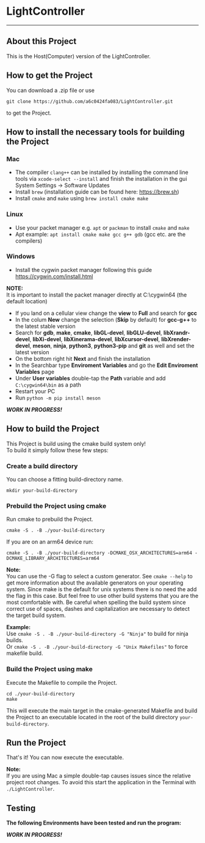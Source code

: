 # LightController

 ---

## About this Project

This is the Host(Computer) version of the LightController.


## How to get the Project

You can download a .zip file or use
```shell
git clone https://github.com/a6c0424fa083/LightController.git
```
to get the Project.


## How to install the necessary tools for building the Project

### Mac

- The compiler ```clang++``` can be installed
  by installing the command line tools via ```xcode-select --install```
  and finish the installation in the gui System Settings -> Software Updates
- Install ```brew``` (installation guide can be found here: https://brew.sh)
- Install ```cmake``` and ```make``` using ```brew install cmake make```

### Linux

- Use your packet manager e.g. ```apt``` or ```packman``` to install ```cmake``` and ```make```
- Apt example: ```apt install cmake make gcc g++ gdb``` (gcc etc. are the compilers)

### Windows

- Install the cygwin packet manager following this guide https://cygwin.com/install.html<br>

**NOTE:**<br>
It is important to install the packet manager directly at C:\cygwin64 (the default location)

- If you land on a cellular view change the **view** to **Full** and search for **gcc**
- In the colum **New** change the selection (**Skip** by default) for **gcc-g++** to the latest stable version
- Search for **gdb**, **make**, **cmake**, **libGL-devel**, **libGLU-devel**, **libXrandr-devel**, **libXi-devel**, **libXinerama-devel**, **libXcursor-devel**, **libXrender-devel**, **meson**, **ninja**, **python3**, **python3-pip** and **git** as well and set the latest version
- On the bottom right hit **Next** and finish the installation
- In the Searchbar type **Enviroment Variables** and go the **Edit Enviroment Variables** page
- Under **User variables** double-tap the **Path** variable and add ```C:\cygwin64\bin``` as a path
- Restart your PC
- Run ```python -m pip install meson```

***WORK IN PROGRESS!***


## How to build the Project
This Project is build using the cmake build system only!<br>
To build it simply follow these few steps:<br>

### Create a build directory

You can choose a fitting build-directory name.

```shell
mkdir your-build-directory
```


### Prebuild the Project using cmake

Run cmake to prebuild the Project.

```shell
cmake -S . -B ./your-build-directory
```

If you are on an arm64 device run:

```shell
cmake -S . -B ./your-build-directory -DCMAKE_OSX_ARCHITECTURES=arm64 -DCMAKE_LIBRARY_ARCHITECTURES=arm64
```


**Note:**<br>
You can use the -G flag to select a custom generator.
See ```cmake --help``` to get more information
about the available generators on your operating system.
Since make is the default for unix systems
there is no need the add the flag in this case.
But feel free to use other build systems
that you are the most comfortable with.
Be careful when spelling the build system
since correct use of spaces, dashes and capitalization are necessary
to detect the target build system.

**Example:**<br>
Use ```cmake -S . -B ./your-build-directory -G "Ninja"```
to build for ninja builds.<br>
Or ```cmake -S . -B ./your-build-directory -G "Unix Makefiles"```
to force makefile build.


### Build the Project using make

Execute the Makefile to compile the Project.

```shell
cd ./your-build-directory
make
```

This will execute the main target in the cmake-generated Makefile
and build the Project to an executable
located in the root of the build directory ```your-build-directory```.


## Run the Project

That's it! You can now execute the executable.

**Note:**<br>
If you are using Mac a simple double-tap causes issues since the relative project root changes.
To avoid this start the application in the Terminal with ```./LightController```.


## Testing

**The following Environments have been tested and run the program:**<br>

***WORK IN PROGRESS!***
